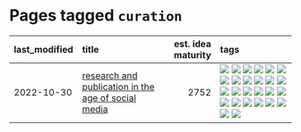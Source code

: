 # Pages tagged `curation`

|last_modified|title|est. idea maturity|tags
|:---|:---|---:|:---|
|2022-10-30|[research and publication in the age of social media](../research-and-social.md)|2752|[![](https://img.shields.io/badge/tag-arxiv-dad82b)](../tags/arxiv.md) [![](https://img.shields.io/badge/tag-citation-35d420)](../tags/citation.md) [![](https://img.shields.io/badge/tag-corrections-32d44f)](../tags/corrections.md) [![](https://img.shields.io/badge/tag-credit-fe4dc)](../tags/credit.md) [![](https://img.shields.io/badge/tag-curation-d5ffe)](../tags/curation.md) [![](https://img.shields.io/badge/tag-discoverability-a68128)](../tags/discoverability.md) [![](https://img.shields.io/badge/tag-discussion-869bd0)](../tags/discussion.md) [![](https://img.shields.io/badge/tag-feed-b4243e)](../tags/feed.md) [![](https://img.shields.io/badge/tag-git-b7fb0)](../tags/git.md) [![](https://img.shields.io/badge/tag-github-b25b5)](../tags/github.md) [![](https://img.shields.io/badge/tag-historyofscience-76bb24)](../tags/historyofscience.md) [![](https://img.shields.io/badge/tag-mastodon-496a1)](../tags/mastodon.md) [![](https://img.shields.io/badge/tag-openreview-683f3)](../tags/openreview.md) [![](https://img.shields.io/badge/tag-paperswithcode-96bcc)](../tags/paperswithcode.md) [![](https://img.shields.io/badge/tag-platform-77485f)](../tags/platform.md) [![](https://img.shields.io/badge/tag-publication-4d35f9)](../tags/publication.md) [![](https://img.shields.io/badge/tag-reproducibility-e839f4)](../tags/reproducibility.md) [![](https://img.shields.io/badge/tag-research-b08442)](../tags/research.md) [![](https://img.shields.io/badge/tag-retractions-e6ab9)](../tags/retractions.md) [![](https://img.shields.io/badge/tag-search-abf295)](../tags/search.md) [![](https://img.shields.io/badge/tag-socialmedia-97a75e)](../tags/socialmedia.md) [![](https://img.shields.io/badge/tag-stackoverflow-29349d)](../tags/stackoverflow.md) [![](https://img.shields.io/badge/tag-subscription-50c04b)](../tags/subscription.md) [![](https://img.shields.io/badge/tag-transparency-ebbec3)](../tags/transparency.md) [![](https://img.shields.io/badge/tag-twitter-4072a1)](../tags/twitter.md) [![](https://img.shields.io/badge/tag-validation-7c795e)](../tags/validation.md)|